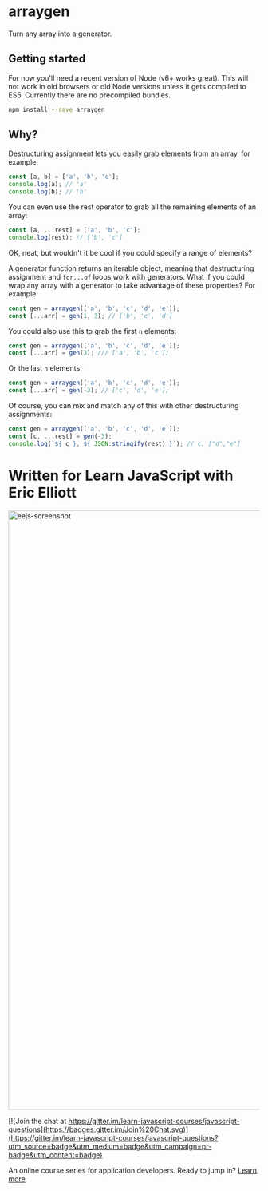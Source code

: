 # arraygen

Turn any array into a generator.

## Getting started

For now you'll need a recent version of Node (v6+ works great). This will not work in old browsers or old Node versions unless it gets compiled to ES5. Currently there are no precompiled bundles.

```sh
npm install --save arraygen
```

## Why?

Destructuring assignment lets you easily grab elements from an array, for example:

```js
const [a, b] = ['a', 'b', 'c'];
console.log(a); // 'a'
console.log(b); // 'b'
```

You can even use the rest operator to grab all the remaining elements of an array:

```js
const [a, ...rest] = ['a', 'b', 'c'];
console.log(rest); // ['b', 'c']
```

OK, neat, but wouldn't it be cool if you could specify a range of elements?

A generator function returns an iterable object, meaning that destructuring
assignment and `for...of` loops work with generators. What if you could wrap
any array with a generator to take advantage of these properties? For example:

```js
const gen = arraygen(['a', 'b', 'c', 'd', 'e']);
const [...arr] = gen(1, 3); // ['b', 'c', 'd']
```

You could also use this to grab the first `n` elements:

```js
const gen = arraygen(['a', 'b', 'c', 'd', 'e']);
const [...arr] = gen(3); /// ['a', 'b', 'c'];
```

Or the last `n` elements:

```js
const gen = arraygen(['a', 'b', 'c', 'd', 'e']);
const [...arr] = gen(-3); // ['c', 'd', 'e'];
```

Of course, you can mix and match any of this with other destructuring assignments:

```js
const gen = arraygen(['a', 'b', 'c', 'd', 'e']);
const [c, ...rest] = gen(-3);
console.log(`${ c }, ${ JSON.stringify(rest) }`); // c, ["d","e"]
```

Written for Learn JavaScript with Eric Elliott
==============================================
<a href="https://ericelliottjs.com"><img width="1200" alt="eejs-screenshot" src="https://cloud.githubusercontent.com/assets/364727/8640836/76d86618-28c3-11e5-8b6e-27d9cd72180e.png"></a>

[![Join the chat at https://gitter.im/learn-javascript-courses/javascript-questions](https://badges.gitter.im/Join%20Chat.svg)](https://gitter.im/learn-javascript-courses/javascript-questions?utm_source=badge&utm_medium=badge&utm_campaign=pr-badge&utm_content=badge)

An online course series for application developers. Ready to jump in? [Learn more](https://ericelliottjs.com/).
